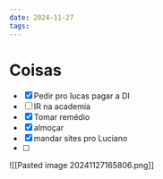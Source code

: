 ```yaml
---
date: 2024-11-27
tags:
---
```


# Coisas
- [x] Pedir pro lucas pagar a DI
- [ ] IR na academia
- [x] Tomar remédio
- [x] almoçar
- [x] mandar sites pro Luciano 
- [ ] 


![[Pasted image 20241127165806.png]]